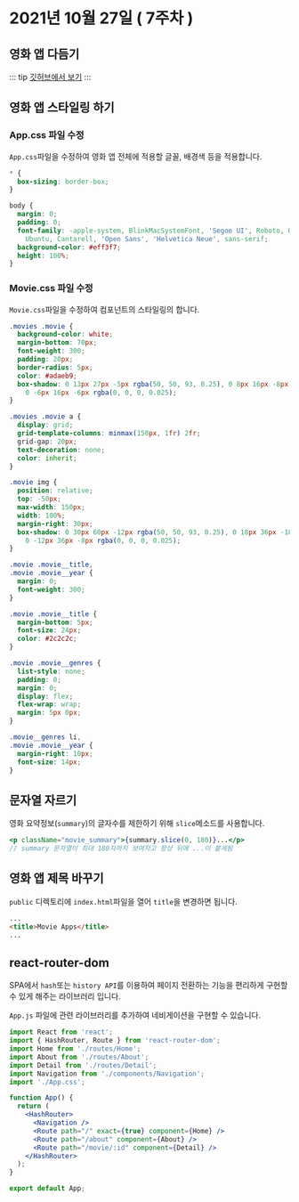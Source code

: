 # 2021년 10월 27일 ( 7주차 )

## 영화 앱 다듬기

::: tip
[깃허브에서 보기](https://github.com/dalcon10028/movie_app_2021/tree/master/docs/src/review-note/2021-10-27)
:::

## 영화 앱 스타일링 하기

### **App.css** 파일 수정

`App.css`파일을 수정하여 영화 앱 전체에 적용할 글꼴, 배경색 등을 적용합니다.

```css
* {
  box-sizing: border-box;
}

body {
  margin: 0;
  padding: 0;
  font-family: -apple-system, BlinkMacSystemFont, 'Segoe UI', Roboto, Oxygen,
    Ubuntu, Cantarell, 'Open Sans', 'Helvetica Neue', sans-serif;
  background-color: #eff3f7;
  height: 100%;
}
```

### **Movie.css** 파일 수정

`Movie.css`파일을 수정하여 컴포넌트의 스타일링의 합니다.

```css
.movies .movie {
  background-color: white;
  margin-bottom: 70px;
  font-weight: 300;
  padding: 20px;
  border-radius: 5px;
  color: #adaeb9;
  box-shadow: 0 13px 27px -5px rgba(50, 50, 93, 0.25), 0 8px 16px -8px rgba(0, 0, 0, 0.3),
    0 -6px 16px -6px rgba(0, 0, 0, 0.025);
}

.movies .movie a {
  display: grid;
  grid-template-columns: minmax(150px, 1fr) 2fr;
  grid-gap: 20px;
  text-decoration: none;
  color: inherit;
}

.movie img {
  position: relative;
  top: -50px;
  max-width: 150px;
  width: 100%;
  margin-right: 30px;
  box-shadow: 0 30px 60px -12px rgba(50, 50, 93, 0.25), 0 18px 36px -18px rgba(0, 0, 0, 0.3),
    0 -12px 36px -8px rgba(0, 0, 0, 0.025);
}

.movie .movie__title,
.movie .movie__year {
  margin: 0;
  font-weight: 300;
}

.movie .movie__title {
  margin-bottom: 5px;
  font-size: 24px;
  color: #2c2c2c;
}

.movie .movie__genres {
  list-style: none;
  padding: 0;
  margin: 0;
  display: flex;
  flex-wrap: wrap;
  margin: 5px 0px;
}

.movie__genres li,
.movie .movie__year {
  margin-right: 10px;
  font-size: 14px;
}
```

## 문자열 자르기

영화 요약정보(`summary`)의 글자수를 제한하기 위해 `slice`메소드를 사용합니다.

```jsx
<p className="movie_summary">{summary.slice(0, 180)}...</p>
// summary 문자열이 최대 180자까지 보여지고 항상 뒤에 ...이 붙게됨
```

## 영화 앱 제목 바꾸기

`public` 디렉토리에 `index.html`파일을 열어 `title`을 변경하면 됩니다.

```html
...
<title>Movie Apps</title>
...
```

## react-router-dom

SPA에서 `hash`또는 `history API`를 이용하여 페이지 전환하는 기능을 편리하게 구현할 수 있게 해주는 라이브러리 입니다.

`App.js` 파일에 관련 라이브러리를 추가하여 네비게이션을 구현할 수 있습니다.

```jsx
import React from 'react';
import { HashRouter, Route } from 'react-router-dom';
import Home from './routes/Home';
import About from './routes/About';
import Detail from './routes/Detail';
import Navigation from './components/Navigation';
import './App.css';

function App() {
  return (
    <HashRouter>
      <Navigation />
      <Route path="/" exact={true} component={Home} />
      <Route path="/about" component={About} />
      <Route path="/movie/:id" component={Detail} />
    </HashRouter>
  );
}

export default App;
```
